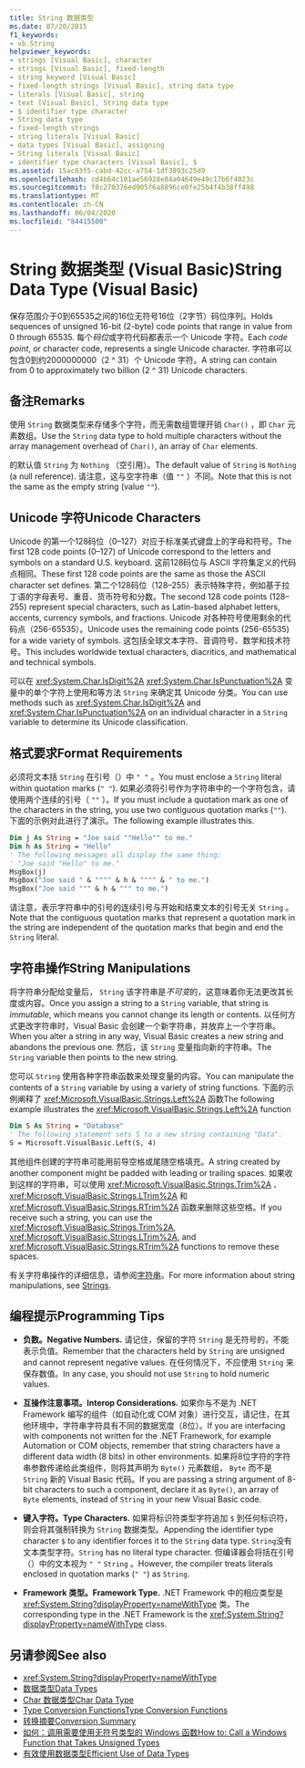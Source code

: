 ```yaml
---
title: String 数据类型
ms.date: 07/20/2015
f1_keywords:
- vb.String
helpviewer_keywords:
- strings [Visual Basic], character
- strings [Visual Basic], fixed-length
- string keyword [Visual Basic]
- fixed-length strings [Visual Basic], string data type
- literals [Visual Basic], string
- text [Visual Basic], String data type
- $ identifier type character
- String data type
- fixed-length strings
- string literals [Visual Basic]
- data types [Visual Basic], assigning
- String literals [Visual Basic]
- identifier type characters [Visual Basic], $
ms.assetid: 15ac03f5-cabd-42cc-a754-1df3893c25d9
ms.openlocfilehash: cd4b64c101ae56928e84a04649e49c17b6f4023c
ms.sourcegitcommit: f8c270376ed905f6a8896ce0fe25b4f4b38ff498
ms.translationtype: MT
ms.contentlocale: zh-CN
ms.lasthandoff: 06/04/2020
ms.locfileid: "84415500"
---
```

# <a name="string-data-type-visual-basic"></a><span data-ttu-id="4891f-102">String 数据类型 (Visual Basic)</span><span class="sxs-lookup"><span data-stu-id="4891f-102">String Data Type (Visual Basic)</span></span>

<span data-ttu-id="4891f-103">保存范围介于0到65535之间的16位无符号16位（2字节）码位序列。</span><span class="sxs-lookup"><span data-stu-id="4891f-103">Holds sequences of unsigned 16-bit (2-byte) code points that range in value from 0 through 65535.</span></span> <span data-ttu-id="4891f-104">每个*码位*或字符代码都表示一个 Unicode 字符。</span><span class="sxs-lookup"><span data-stu-id="4891f-104">Each *code point*, or character code, represents a single Unicode character.</span></span> <span data-ttu-id="4891f-105">字符串可以包含0到约2000000000（2 ^ 31）个 Unicode 字符。</span><span class="sxs-lookup"><span data-stu-id="4891f-105">A string can contain from 0 to approximately two billion (2 ^ 31) Unicode characters.</span></span>  
  
## <a name="remarks"></a><span data-ttu-id="4891f-106">备注</span><span class="sxs-lookup"><span data-stu-id="4891f-106">Remarks</span></span>  

 <span data-ttu-id="4891f-107">使用 `String` 数据类型来存储多个字符，而无需数组管理开销 `Char()` ，即 `Char` 元素数组。</span><span class="sxs-lookup"><span data-stu-id="4891f-107">Use the `String` data type to hold multiple characters without the array management overhead of `Char()`, an array of `Char` elements.</span></span>  
  
 <span data-ttu-id="4891f-108">的默认值 `String` 为 `Nothing` （空引用）。</span><span class="sxs-lookup"><span data-stu-id="4891f-108">The default value of `String` is `Nothing` (a null reference).</span></span> <span data-ttu-id="4891f-109">请注意，这与空字符串（值 `""` ）不同。</span><span class="sxs-lookup"><span data-stu-id="4891f-109">Note that this is not the same as the empty string (value `""`).</span></span>  
  
## <a name="unicode-characters"></a><span data-ttu-id="4891f-110">Unicode 字符</span><span class="sxs-lookup"><span data-stu-id="4891f-110">Unicode Characters</span></span>  

 <span data-ttu-id="4891f-111">Unicode 的第一个128码位（0–127）对应于标准美式键盘上的字母和符号。</span><span class="sxs-lookup"><span data-stu-id="4891f-111">The first 128 code points (0–127) of Unicode correspond to the letters and symbols on a standard U.S. keyboard.</span></span> <span data-ttu-id="4891f-112">这前128码位与 ASCII 字符集定义的代码点相同。</span><span class="sxs-lookup"><span data-stu-id="4891f-112">These first 128 code points are the same as those the ASCII character set defines.</span></span> <span data-ttu-id="4891f-113">第二个128码位（128–255）表示特殊字符，例如基于拉丁语的字母表号、重音、货币符号和分数。</span><span class="sxs-lookup"><span data-stu-id="4891f-113">The second 128 code points (128–255) represent special characters, such as Latin-based alphabet letters, accents, currency symbols, and fractions.</span></span> <span data-ttu-id="4891f-114">Unicode 对各种符号使用剩余的代码点（256-65535）。</span><span class="sxs-lookup"><span data-stu-id="4891f-114">Unicode uses the remaining code points (256-65535) for a wide variety of symbols.</span></span> <span data-ttu-id="4891f-115">这包括全球文本字符、音调符号、数学和技术符号。</span><span class="sxs-lookup"><span data-stu-id="4891f-115">This includes worldwide textual characters, diacritics, and mathematical and technical symbols.</span></span>  
  
 <span data-ttu-id="4891f-116">可以在 <xref:System.Char.IsDigit%2A> <xref:System.Char.IsPunctuation%2A> 变量中的单个字符上使用和等方法 `String` 来确定其 Unicode 分类。</span><span class="sxs-lookup"><span data-stu-id="4891f-116">You can use methods such as <xref:System.Char.IsDigit%2A> and <xref:System.Char.IsPunctuation%2A> on an individual character in a `String` variable to determine its Unicode classification.</span></span>  
  
## <a name="format-requirements"></a><span data-ttu-id="4891f-117">格式要求</span><span class="sxs-lookup"><span data-stu-id="4891f-117">Format Requirements</span></span>  

 <span data-ttu-id="4891f-118">必须将文本括 `String` 在引号（）中 `" "` 。</span><span class="sxs-lookup"><span data-stu-id="4891f-118">You must enclose a `String` literal within quotation marks (`" "`).</span></span> <span data-ttu-id="4891f-119">如果必须将引号作为字符串中的一个字符包含，请使用两个连续的引号（ `""` ）。</span><span class="sxs-lookup"><span data-stu-id="4891f-119">If you must include a quotation mark as one of the characters in the string, you use two contiguous quotation marks (`""`).</span></span> <span data-ttu-id="4891f-120">下面的示例对此进行了演示。</span><span class="sxs-lookup"><span data-stu-id="4891f-120">The following example illustrates this.</span></span>  
  
```vb  
Dim j As String = "Joe said ""Hello"" to me."  
Dim h As String = "Hello"  
' The following messages all display the same thing:  
' "Joe said "Hello" to me."  
MsgBox(j)  
MsgBox("Joe said " & """" & h & """" & " to me.")  
MsgBox("Joe said """ & h & """ to me.")  
```  
  
 <span data-ttu-id="4891f-121">请注意，表示字符串中的引号的连续引号与开始和结束文本的引号无关 `String` 。</span><span class="sxs-lookup"><span data-stu-id="4891f-121">Note that the contiguous quotation marks that represent a quotation mark in the string are independent of the quotation marks that begin and end the `String` literal.</span></span>  
  
## <a name="string-manipulations"></a><span data-ttu-id="4891f-122">字符串操作</span><span class="sxs-lookup"><span data-stu-id="4891f-122">String Manipulations</span></span>  

 <span data-ttu-id="4891f-123">将字符串分配给变量后， `String` 该字符串是*不可变*的，这意味着你无法更改其长度或内容。</span><span class="sxs-lookup"><span data-stu-id="4891f-123">Once you assign a string to a `String` variable, that string is *immutable*, which means you cannot change its length or contents.</span></span> <span data-ttu-id="4891f-124">以任何方式更改字符串时，Visual Basic 会创建一个新字符串，并放弃上一个字符串。</span><span class="sxs-lookup"><span data-stu-id="4891f-124">When you alter a string in any way, Visual Basic creates a new string and abandons the previous one.</span></span> <span data-ttu-id="4891f-125">然后，该 `String` 变量指向新的字符串。</span><span class="sxs-lookup"><span data-stu-id="4891f-125">The `String` variable then points to the new string.</span></span>  
  
 <span data-ttu-id="4891f-126">您可以 `String` 使用各种字符串函数来处理变量的内容。</span><span class="sxs-lookup"><span data-stu-id="4891f-126">You can manipulate the contents of a `String` variable by using a variety of string functions.</span></span> <span data-ttu-id="4891f-127">下面的示例阐释了 <xref:Microsoft.VisualBasic.Strings.Left%2A> 函数</span><span class="sxs-lookup"><span data-stu-id="4891f-127">The following example illustrates the <xref:Microsoft.VisualBasic.Strings.Left%2A> function</span></span>  
  
```vb  
Dim S As String = "Database"  
' The following statement sets S to a new string containing "Data".  
S = Microsoft.VisualBasic.Left(S, 4)  
```  
  
 <span data-ttu-id="4891f-128">其他组件创建的字符串可能用前导空格或尾随空格填充。</span><span class="sxs-lookup"><span data-stu-id="4891f-128">A string created by another component might be padded with leading or trailing spaces.</span></span> <span data-ttu-id="4891f-129">如果收到这样的字符串，可以使用 <xref:Microsoft.VisualBasic.Strings.Trim%2A> 、 <xref:Microsoft.VisualBasic.Strings.LTrim%2A> 和 <xref:Microsoft.VisualBasic.Strings.RTrim%2A> 函数来删除这些空格。</span><span class="sxs-lookup"><span data-stu-id="4891f-129">If you receive such a string, you can use the <xref:Microsoft.VisualBasic.Strings.Trim%2A>, <xref:Microsoft.VisualBasic.Strings.LTrim%2A>, and <xref:Microsoft.VisualBasic.Strings.RTrim%2A> functions to remove these spaces.</span></span>  
  
 <span data-ttu-id="4891f-130">有关字符串操作的详细信息，请参阅[字符串](../../programming-guide/language-features/strings/index.md)。</span><span class="sxs-lookup"><span data-stu-id="4891f-130">For more information about string manipulations, see [Strings](../../programming-guide/language-features/strings/index.md).</span></span>  
  
## <a name="programming-tips"></a><span data-ttu-id="4891f-131">编程提示</span><span class="sxs-lookup"><span data-stu-id="4891f-131">Programming Tips</span></span>  
  
- <span data-ttu-id="4891f-132">**负数。**</span><span class="sxs-lookup"><span data-stu-id="4891f-132">**Negative Numbers.**</span></span> <span data-ttu-id="4891f-133">请记住，保留的字符 `String` 是无符号的，不能表示负值。</span><span class="sxs-lookup"><span data-stu-id="4891f-133">Remember that the characters held by `String` are unsigned and cannot represent negative values.</span></span> <span data-ttu-id="4891f-134">在任何情况下，不应使用 `String` 来保存数值。</span><span class="sxs-lookup"><span data-stu-id="4891f-134">In any case, you should not use `String` to hold numeric values.</span></span>  
  
- <span data-ttu-id="4891f-135">**互操作注意事项。**</span><span class="sxs-lookup"><span data-stu-id="4891f-135">**Interop Considerations.**</span></span> <span data-ttu-id="4891f-136">如果你与不是为 .NET Framework 编写的组件（如自动化或 COM 对象）进行交互，请记住，在其他环境中，字符串字符具有不同的数据宽度（8位）。</span><span class="sxs-lookup"><span data-stu-id="4891f-136">If you are interfacing with components not written for the .NET Framework, for example Automation or COM objects, remember that string characters have a different data width (8 bits) in other environments.</span></span> <span data-ttu-id="4891f-137">如果将8位字符的字符串参数传递给此类组件，则将其声明为 `Byte()` 元素数组， `Byte` 而不是 `String` 新的 Visual Basic 代码。</span><span class="sxs-lookup"><span data-stu-id="4891f-137">If you are passing a string argument of 8-bit characters to such a component, declare it as `Byte()`, an array of `Byte` elements, instead of `String` in your new Visual Basic code.</span></span>  
  
- <span data-ttu-id="4891f-138">**键入字符。**</span><span class="sxs-lookup"><span data-stu-id="4891f-138">**Type Characters.**</span></span> <span data-ttu-id="4891f-139">如果将标识符类型字符追加 `$` 到任何标识符，则会将其强制转换为 `String` 数据类型。</span><span class="sxs-lookup"><span data-stu-id="4891f-139">Appending the identifier type character `$` to any identifier forces it to the `String` data type.</span></span> <span data-ttu-id="4891f-140">`String`没有文本类型字符。</span><span class="sxs-lookup"><span data-stu-id="4891f-140">`String` has no literal type character.</span></span> <span data-ttu-id="4891f-141">但编译器会将括在引号（）中的文本视为 `" "` `String` 。</span><span class="sxs-lookup"><span data-stu-id="4891f-141">However, the compiler treats literals enclosed in quotation marks (`" "`) as `String`.</span></span>  
  
- <span data-ttu-id="4891f-142">**Framework 类型。**</span><span class="sxs-lookup"><span data-stu-id="4891f-142">**Framework Type.**</span></span> <span data-ttu-id="4891f-143">.NET Framework 中的相应类型是 <xref:System.String?displayProperty=nameWithType> 类。</span><span class="sxs-lookup"><span data-stu-id="4891f-143">The corresponding type in the .NET Framework is the <xref:System.String?displayProperty=nameWithType> class.</span></span>  
  
## <a name="see-also"></a><span data-ttu-id="4891f-144">另请参阅</span><span class="sxs-lookup"><span data-stu-id="4891f-144">See also</span></span>

- <xref:System.String?displayProperty=nameWithType>
- [<span data-ttu-id="4891f-145">数据类型</span><span class="sxs-lookup"><span data-stu-id="4891f-145">Data Types</span></span>](index.md)
- [<span data-ttu-id="4891f-146">Char 数据类型</span><span class="sxs-lookup"><span data-stu-id="4891f-146">Char Data Type</span></span>](char-data-type.md)
- [<span data-ttu-id="4891f-147">Type Conversion Functions</span><span class="sxs-lookup"><span data-stu-id="4891f-147">Type Conversion Functions</span></span>](../functions/type-conversion-functions.md)
- [<span data-ttu-id="4891f-148">转换摘要</span><span class="sxs-lookup"><span data-stu-id="4891f-148">Conversion Summary</span></span>](../keywords/conversion-summary.md)
- [<span data-ttu-id="4891f-149">如何：调用需要使用无符号类型的 Windows 函数</span><span class="sxs-lookup"><span data-stu-id="4891f-149">How to: Call a Windows Function that Takes Unsigned Types</span></span>](../../programming-guide/com-interop/how-to-call-a-windows-function-that-takes-unsigned-types.md)
- [<span data-ttu-id="4891f-150">有效使用数据类型</span><span class="sxs-lookup"><span data-stu-id="4891f-150">Efficient Use of Data Types</span></span>](../../programming-guide/language-features/data-types/efficient-use-of-data-types.md)
